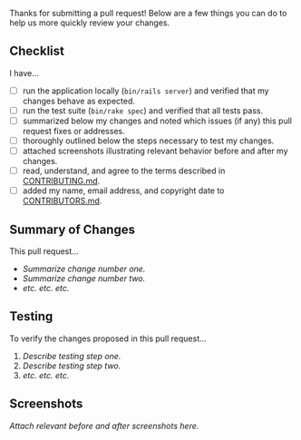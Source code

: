 Thanks for submitting a pull request! Below are a few things you can do to help us more quickly review your changes.

## Checklist

I have…

- [ ] run the application locally (`bin/rails server`) and verified that my changes behave as expected.
- [ ] run the test suite (`bin/rake spec`) and verified that all tests pass.
- [ ] summarized below my changes and noted which issues (if any) this pull request fixes or addresses.
- [ ] thoroughly outlined below the steps necessary to test my changes.
- [ ] attached screenshots illustrating relevant behavior before and after my changes.
- [ ] read, understand, and agree to the terms described in [CONTRIBUTING.md](https://github.com/deptofdefense/move.mil/blob/master/CONTRIBUTING.md).
- [ ] added my name, email address, and copyright date to [CONTRIBUTORS.md](https://github.com/deptofdefense/move.mil/blob/master/CONTRIBUTORS.md).

## Summary of Changes

This pull request…

- _Summarize change number one._
- _Summarize change number two._
- _etc. etc. etc._

## Testing

To verify the changes proposed in this pull request…

1. _Describe testing step one._
1. _Describe testing step two._
1. _etc. etc. etc._

## Screenshots

_Attach relevant before and after screenshots here._

